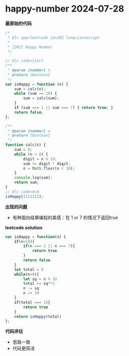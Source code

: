 # happy-number 2024-07-28

**最原始的代码**

```javascript
/*
 * @lc app=leetcode id=202 lang=javascript
 *
 * [202] Happy Number
 */

// @lc code=start
/**
 * @param {number} n
 * @return {boolean}
 */
var isHappy = function (n) {
    sum = calc(n);
    while (sum >= 10) {
        sum = calc(sum);
    }
    if (sum === 1 || sum === 7) { return true; }
    return false;
};

/**
 * @param {number} n
 * @return {boolean}
 */
function calc(n) {
    sum = 0;
    while (n > 0) {
        digit = n % 10;
        sum += digit * digit;
        n = Math.floor(n / 10);
    }
    console.log(sum);
    return sum;
}
// @lc code=end
isHappy(1111111);
```

**出现的问题**
- 有种面向结果编程的美感：在 1 or 7 的情况下返回true

**leetcode solution**
```javascript
var isHappy = function(n) {
    if(n<10){
        if(n === 1 || n === 7){
            return true
        }
        return false
    }
    let total = 0
    while(n>0){
        let sq = n % 10
        total += sq**2
        n -= sq
        n /= 10
    }
    if(total === 1){
        return true
    }
    return isHappy(total)
};
```

**代码评估**
- 思路一致
- 代码更简洁